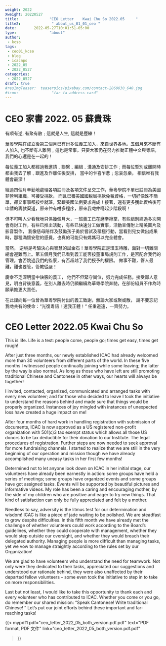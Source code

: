 ```yaml
---
weight: 2022
Xweight: 20220527
title:              "CEO Letter    Kwai Chu So 2022.05     "
title2:              " about_us_01_01_ceo "
date:        2022-05-27T10:01:51-05:00
type:               "about"
author:
 - kcso
tags:
 - ceo01_kcso
 - blog
 - icacnpo
 - 2022_05
 - 2022_0527
categories:
 - 2022_0527
draft: true
#resImgTeaser:  teaserpics/pixabay.com/contact-2860030_640.jpg
#icon:               "far fa-address-card"
---
```






# CEO 家書       2022. 05      蘇貴珠

有順有逆, 有聚有散﹔這就是人生,  這就是歷練！

華粵學院在成立後第三個月已有卅多位義工加入，來自世界各地。五個月來不斷有人加入, 也不斷有人離開﹐這也是常事。只要大家仍在努力推動正體中文與粵語，我們的心還是在一起的！

每位義工加入都經過我邀請﹑聯繫﹑編組﹑溝通及安排工作﹔而每位暫別或離開時都由我去了解﹑跟進及作離任後安排， 當中的乍喜乍悲﹔忽哀忽樂， 相信唯有我體會最深！

經過四個月辛勤地處理各項註冊及各項文件呈交工作，華粵學院不單已註冊為美國非營利組織，可接受捐款， 而且已獲美國國稅局捐款免稅資格，一切好像殊不簡單，卻又事事都按步就班，緊跟美國法例要求完成！接著，還有更多獲此資格後可申請的籌款渠道，原來仲有咁多程序，原來我哋仲喺起步階段啊！

但不可叫人少看我哋只係幾個月大，一班義工已在磨拳擦掌，有些組別經過多次開會商討工作，有些已推出活動，有些已快速分工做實事，活動宣傳附上精美圖片及影音製作， 我像慈母陪伴及鼓勵孩子勇於嘗試及積極行動，當看到兒女做出成果時，那種滿懷安慰的感覺，也真的可能只有媽媽可以完全體會。

當然， 逆境是考驗決心與智慧的試金石！華粵學院正是璞玉待雕，面對一切難關總會迎難而上。第五個月我們已看到義工能否按董事局規則工作，是否配合我們的管理，會否跳過我們的監察，有否超越了我們授予的權限。 做事不難，管人最難，難也要管，管教從嚴！

慶幸不乏深明當中訣竅的義工， 他們不但緊守崗位，努力完成任務，接受鄙人意見，明白背後意義，在別人離去時仍願繼續為華粵學院奔馳，在部份組員不作為時願承擔更大責任。

在此謹向每一位曾為華粵學院付出的義工致謝，無論大家或聚或散， 請不要忘記我哋共有的使命：“光復粵語！還我正體！“ 任重道遠，一齊努力。









# CEO Letter    2022.05     Kwai Chu So

This is life. Life is a test: people come, people go; times get easy, times get rough!

After just three months, our newly established ICAC had already welcomed more than 30 volunteers from different parts of the world. In these five months I witnessed people continually joining while some leaving; the latter by the way is also normal. As long as those who have left are still promoting traditional Chinese and Cantonese in other ways, our hearts will always be together!

I invited, contacted, organized, communicated and arranged tasks with every new volunteer; and for those who decided to leave I took the initiative to understand the reasons behind and made sure that things would be properly organized. Instances of joy mingled with instances of unexpected loss have created a huge impact on me!

After four months of hard work in handling registration with submission of documents, ICAC is now approved as a US registered non-profit organization with 501(c)3 tax exempt status which allows all those US donors to be tax deductible for their donation to our Institute. The legal procedures of registration. Further steps are now needed to seek approval for more fundraising channels. I started to realize that we are still in the very beginning of our operation and mission though we have already accomplished many uneasy tasks in her first few months!

Determined not to let anyone look down on ICAC in her initial stage, our volunteers have already been earnestly in action: some groups have held a series of meetings; some groups have organized events and some groups have got assigned tasks. Events will be supported by beautiful pictures and informative videos. My role has been a caring and encouraging mother, by the side of my children who are positive and eager to try new things. That kind of satisfaction can only be fully appreciated and felt by a mother.

Needless to say, adversity is the litmus test for our determination and wisdom! ICAC is like a piece of jade waiting to be polished. We are steadfast to grow despite difficulties. In this fifth month we have already met the challenge of whether volunteers could work according to the Board’s guidelines, whether they could cooperate with management, whether they would step outside our oversight, and whether they would breach their delegated authority. Managing people is more difficult than managing tasks, yet we vow to manage straightly according to the rules set by our Organization!

We are glad to have volunteers who understand the need for teamwork. Not only were they dedicated to their tasks, appreciated our suggestions and understood our rationale behind, they were also unaffected by their departed fellow volunteers – some even took the initiative to step in to take on more responsibilities.

Last but not least, I would like to take this opportunity to thank each and every volunteer who has contributed to ICAC. Whether you come or you go, do remember our shared mission: “Speak Cantonese! Write traditional Chinese! ” Let’s put our joint efforts behind these important and far-reaching tasks!


{{< mypdf1 pdf="ceo_letter_2022_05_both_version.pdf.pdf"
text="PDF format, PDF 文件"
link="ceo_letter_2022_05_both_version.pdf.pdf"
>}}

